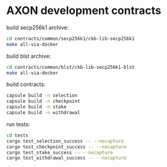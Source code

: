 # AXON development contracts

build secp256k1 archive:

``` sh
cd contracts/common/secp256k1/ckb-lib-secp256k1
make all-via-docker
```

build blst archive:

``` sh
cd contracts/common/blst/ckb-lib-secp256k1-blst
make all-via-docker
```

build contracts:

``` sh
capsule build -n selection
capsule build -n checkpoint
capsule build -n stake
capsule build -n withdrawal
```

run tests:

``` sh
cd tests
cargo test_selection_success -- --nocapture
cargo test_checkpoint_success -- --nocapture
cargo test_stake_success -- --nocapture
cargo test_withdrawal_success -- --nocapture
```
